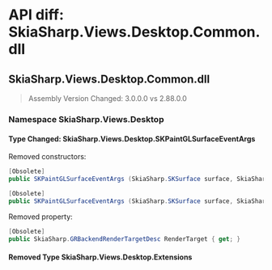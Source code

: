 # API diff: SkiaSharp.Views.Desktop.Common.dll

## SkiaSharp.Views.Desktop.Common.dll

> Assembly Version Changed: 3.0.0.0 vs 2.88.0.0

### Namespace SkiaSharp.Views.Desktop

#### Type Changed: SkiaSharp.Views.Desktop.SKPaintGLSurfaceEventArgs

Removed constructors:

```csharp
[Obsolete]
public SKPaintGLSurfaceEventArgs (SkiaSharp.SKSurface surface, SkiaSharp.GRBackendRenderTargetDesc renderTarget);

[Obsolete]
public SKPaintGLSurfaceEventArgs (SkiaSharp.SKSurface surface, SkiaSharp.GRBackendRenderTarget renderTarget, SkiaSharp.GRSurfaceOrigin origin, SkiaSharp.SKColorType colorType, SkiaSharp.GRGlFramebufferInfo glInfo);
```

Removed property:

```csharp
[Obsolete]
public SkiaSharp.GRBackendRenderTargetDesc RenderTarget { get; }
```


#### Removed Type SkiaSharp.Views.Desktop.Extensions

